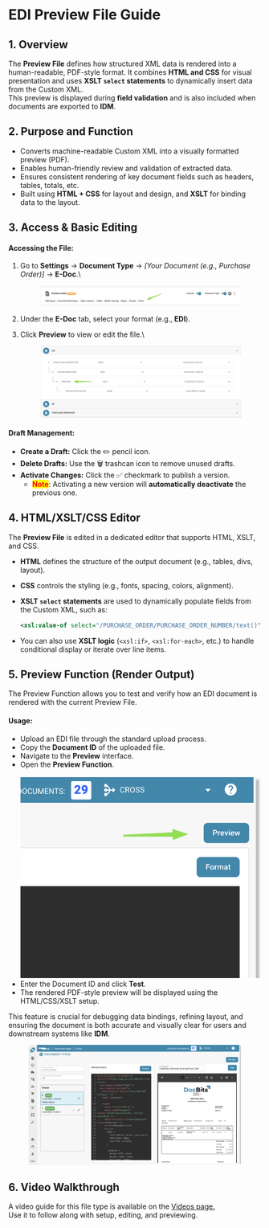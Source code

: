 # EDI Preview File Guide

## 1. Overview

The **Preview File** defines how structured XML data is rendered into a human-readable, PDF-style format. It combines **HTML and CSS** for visual presentation and uses **XSLT `select` statements** to dynamically insert data from the Custom XML.\
This preview is displayed during **field validation** and is also included when documents are exported to **IDM**.

## 2. Purpose and Function

* Converts machine-readable Custom XML into a visually formatted preview (PDF).
* Enables human-friendly review and validation of extracted data.
* Ensures consistent rendering of key document fields such as headers, tables, totals, etc.
* Built using **HTML + CSS** for layout and design, and **XSLT** for binding data to the layout.

## 3. Access & Basic Editing

#### **Accessing the File:**

1.  Go to **Settings** → **Document Type** → _\[Your Document (e.g., Purchase Order)]_ → **E-Doc**.\


    <figure><img src="../../../../../../.gitbook/assets/image (3) (1) (1).png" alt=""><figcaption></figcaption></figure>
2. Under the **E-Doc** tab, select your format (e.g., **EDI**).
3.  Click **Preview** to view or edit the file.\


    <figure><img src="../../../../../../.gitbook/assets/image (9) (1).png" alt=""><figcaption></figcaption></figure>

#### **Draft Management:**

* **Create a Draft:** Click the ✏️ pencil icon.
* **Delete Drafts:** Use the 🗑️ trashcan icon to remove unused drafts.
* **Activate Changes:** Click the ✅ checkmark to publish a version.
  * <mark style="color:red;">**Note**</mark>: Activating a new version will **automatically deactivate** the previous one.

## 4. HTML/XSLT/CSS Editor

The **Preview File** is edited in a dedicated editor that supports HTML, XSLT, and CSS.

* **HTML** defines the structure of the output document (e.g., tables, divs, layout).
* **CSS** controls the styling (e.g., fonts, spacing, colors, alignment).
*   **XSLT `select` statements** are used to dynamically populate fields from the Custom XML, such as:

    ```xml
    <xsl:value-of select="/PURCHASE_ORDER/PURCHASE_ORDER_NUMBER/text()" />
    ```
* You can also use **XSLT logic** (`<xsl:if>`, `<xsl:for-each>`, etc.) to handle conditional display or iterate over line items.

## 5. Preview Function (Render Output)

The Preview Function allows you to test and verify how an EDI document is rendered with the current Preview File.

#### **Usage:**

* Upload an EDI file through the standard upload process.
* Copy the **Document ID** of the uploaded file.
* Navigate to the **Preview** interface.
* Open the **Preview Function**.\
  \
  ![](<../../../../../../.gitbook/assets/image (7) (1).png>)
* Enter the Document ID and click **Test**.
*   The rendered PDF-style preview will be displayed using the HTML/CSS/XSLT setup.



This feature is crucial for debugging data bindings, refining layout, and ensuring the document is both accurate and visually clear for users and downstream systems like **IDM**.

<figure><img src="../../../../../../.gitbook/assets/image (10) (1).png" alt=""><figcaption></figcaption></figure>

## 6. Video Walkthrough

A video guide for this file type is available on the  [Videos page.](edi-videos.md)\
Use it to follow along with setup, editing, and previewing.
